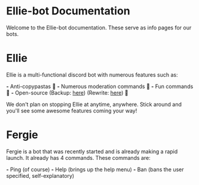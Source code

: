 # Ellie-bot Documentation 
Welcome to the Ellie-bot documentation. These serve as info pages for our bots.

# Ellie
Ellie is a multi-functional discord bot with numerous features such as:

**-** Anti-copypastas 🚫
**-** Numerous moderation commands 🔨
**-** Fun commands 🎈
**-** Open-source (Backup: [here](https://github.com/Ellie-bot/ellie-backup)) (Rewrite: [here](https://github.com/Ellie-bot/ellie)) 📂

We don't plan on stopping Ellie at anytime, anywhere. Stick around and you'll see some awesome features coming your way!

# Fergie
Fergie is a bot that was recently started and is already making a rapid launch. It already has 4 commands. These commands are:

**-** Ping (of course)
**-** Help (brings up the help menu)
**-** Ban (bans the user specified, self-explanatory) 
